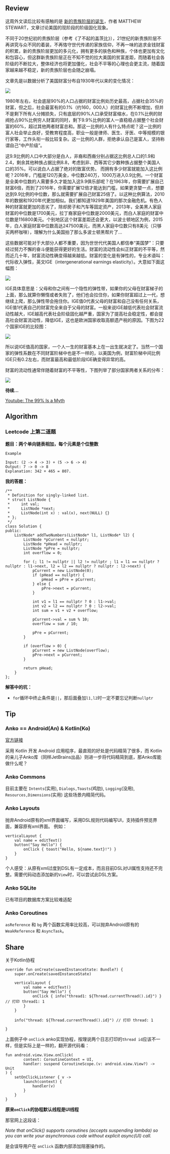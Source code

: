 ## Review ##

这周外文读后比较有感触的是 [新的贵族阶层的诞生](https://www.theatlantic.com/magazine/archive/2018/06/the-birth-of-a-new-american-aristocracy/559130/)，作者 MATTHEW STEWART，文章讨论美国的现阶段的阶级固化现象。

不同于20世纪初的贵族阶层（参考《了不起的盖茨比》），21世纪的新贵族阶层不再讲究与众不同的着装，不再恪守世代传递的家族信仰，不再一味的追求金钱财富的积累，新的贵族阶层更加的多元化，拥有更多的肤色和种族，个体也更加有文化和包容心，但这群新贵族阶层正在不知不觉的拉大美国的贫富差距，而随着社会各阶级的不断拉大，整体经济也将更加僵化，社会不平等的心理也会更主流，随着国家越来越不稳定，新的贵族阶层也会随之崩塌。

文章先是以数据分析了美国财富分布自1930年代以来的变化情况：

![](threeclasses.png)

1980年左右，社会底层90%的人口占据的财富比例处历史最高，占据社会35%的财富，但之后，社会最富有的0.1%（约160，000人）的财富比例不断增加，但并不是剩下所有人分摊损失，只有底层的90%人口承受财富缩水，在0.1%比例的财阀抢占90%比例穷人财富的同时，剩下9.9%比例的富人一直稳稳占据整个社会财富的60%，超过其他两者财富总和。那这一比例的人有什么特点呢？这一比例的富人社会举止良好，受教育程度高，职业一般是律师、医生、牙医、中等规模的银行家等，工作头衔一般比较复杂。这一比例的人群，拒绝承认自己是富人，坚持称谓自己“中产阶级”。

这9.9比例的人口中大部分是白人，非裔和西裔分别占据这比例总人口的1.9和2.4，剩余其他种族占据比例8.8，考虑到非、西等其它少数种族占据整个美国人口的35%。可以说白人占据了绝对的致富优势。
而拥有多少财富就能加入这比例呢？2016年，门槛是120万美金，中位数240万，1000万进入0.9比例。一个财富是全美中位数的人需要多久才能加入这9.9俱乐部呢？在1963年，你需要扩展自己财富6倍，而到了2016年，你需要扩展12倍才能达到门槛，如果更贪婪一点，想要达到9.9比例的中位数，那么就需要扩展自己财富25倍了。以这种比例算法，2010年的数据和1920年代更加相似。我们都知道1929年美国的那次金融危机。有色人种的财富就更加的恶劣了，除却房子和汽车等固定资产，2013年，全美黑人家庭财富的中位数是1700美元，拉丁裔家庭中位数是2000美元，而白人家庭的财富中位数是116800美元。个别地区这个财富差距还会更大，以波士顿地区为例，2015年，白人家庭财富中位数高达247500美元，而黑人家庭中位数只有8美元（只够买两杯咖啡），理解为什么美国拍了那么多波士顿黑帮片了...

这些数据可能对于大部分人都不重要，因为世世代代美国人都信奉“美国梦”：只要经过努力不懈的奋斗便能获得更好的生活。财富的流动性会纠正财富的不平等，然而近几十年，财富流动性确变得越来越低。财富的变化是有弹性的，专业术语叫：代际收入弹性，英文IGE（intergenerational earnings elasticity）。大意如下面这幅图：

![](startingline.jpg)

IGE具体意思是：父母和你之间有一个隐性的弹性带，如果你的父母在财富梯子的上面，那么就算你懒惰或者失败了，他们也会拉住你，如果你财富超过上一代，想继续上爬，那么弹性带会拖住你。IGE值0代表父母的财富和自己没有任何关系，IGE值1代表自己的财富完全来自于父母的财富。一般来说IGE越低代表社会财富流动性越大，IGE越高代表社会阶级固化越严重，国家为了提高社会稳定性，都会提高社会财富流动性，降低IGE，这也是欧洲国家收取高额遗产税的原因。下图为22个国家IGE的比较图：

![](IGE.jpg)

所以说IGE值高的国家，一个人一生的财富基本上在一出生就决定了。当然一个国家的弹性系数在不同财富阶梯中也是不一样的，以美国为例，财富阶梯中间比例IGE只有0.2左右，而财富最高和最低阶段IGE确变得异常的高。

财富的流动性通常伴随着财富的不平等性，下图列举了部分国家两者关系的分布：

![](income_mobility_inequiality.png)

**待续...**

[Youtube: The 99% Is a Myth](https://www.youtube.com/watch?v=hb28kAavh0M)

## Algorithm ##

### Leetcode 上第二道题 ###
**题目：两个单向链表相加，每个元素是个位整数**

	Example
	
	Input: (2 -> 4 -> 3) + (5 -> 6 -> 4)
	Output: 7 -> 0 -> 8
	Explanation: 342 + 465 = 807.

**我的答题：**
	
	/**
	 * Definition for singly-linked list.
	 * struct ListNode {
	 *     int val;
	 *     ListNode *next;
	 *     ListNode(int x) : val(x), next(NULL) {}
	 * };
	 */
	class Solution {
	public:
	    ListNode* addTwoNumbers(ListNode* l1, ListNode* l2) {
	        ListNode *pCurrent = nullptr;
	        ListNode *pHead = nullptr;
	        ListNode *pPre = nullptr;
	        int overflow = 0;
	        
	        for (; l1 != nullptr || l2 != nullptr ; l1 = l1 == nullptr ? nullptr : l1->next, l2 = l2 == nullptr ? nullptr : l2->next) {
	            pCurrent = new ListNode(0);
	            if (pHead == nullptr) {
	                pHead = pPre = pCurrent;
	            } else {
	                pPre->next = pCurrent;
	            }
	            
	            int v1 = l1 == nullptr ? 0 : l1->val;
	            int v2 = l2 == nullptr ? 0 : l2->val;
	            int sum = v1 + v2 + overflow;
	            
	            pCurrent->val = sum % 10;
	            overflow = sum / 10;
	            
	            pPre = pCurrent;
	        }
	        
	        if (overflow > 0) {
	            pCurrent = new ListNode(overflow);
	            pPre->next = pCurrent;
	        }
	        
	        return pHead;
	    }
	};

**解答中的坑：**

* `for`循环中终止条件是`||`，那后面叠加`l1,l2`时一定不要忘记判断`nullptr`

## Tip ##

### Anko == Android(An) & Kotlin(Ko) ###

[官方链接](https://github.com/Kotlin/anko)

采用 Kotlin 开发 Android 应用程序，最直观的好处是代码精简了很多，而 Kotlin的亲儿子Anko库（同样JetBrains出品）则进一步将代码精简到底，那Anko库能做什么呢？

### Anko Commons ###

目前主要在 `Intents`(实用), `Dialogs,Toasts`(鸡肋), `Logging`(没用), `Resources,Dimensions`(实用) 这些场景内精简代码。

### Anko Layouts ###

抛弃Android原有的xml界面编写，采用DSL规则代码编写UI，支持插件预览界面，兼容原有xml界面。
例如：

	verticalLayout {
	    val name = editText()
	    button("Say Hello") {
	        onClick { toast("Hello, ${name.text}!") }
	    }
	}

个人感受：从原有xml过度到DSL有一定成本，而且目前DSL对UI属性支持还不完整。需要代码动态添加新的`View`时，可以尝试此DSL方案。

### Anko SQLite ###

已有项目的数据库方案比较难适配

### Anko Coroutines ###

`asReference` 和 `bg` 两个函数实用率比较高，可以抛弃Android原有的 `WeakReference` 和 `AsyncTask`。

## Share ##

关于Kotlin协程

    override fun onCreate(savedInstanceState: Bundle?) {
		super.onCreate(savedInstanceState)
		
		verticalLayout {
            val name = editText()
            button("Say Hello") {
                onClick { info("thread1: ${Thread.currentThread().id}") } // 打印 thread1: 1
            }
        }

        info("thread: ${Thread.currentThread().id}") // 打印 thread: 1

    }
    
上面例子中 `onClick` anko实现协程，按理说两个日志打印的`thread id`应该不一样，但是实际上是一样的，翻开源代码看：
	
	fun android.view.View.onClick(
	        context: CoroutineContext = UI,
	        handler: suspend CoroutineScope.(v: android.view.View?) -> Unit
	) {
	    setOnClickListener { v ->
	        launch(context) {
	            handler(v)
	        }
	    }
	}
	
**原来`onClick`的协程默认线程是UI线程**

那官网上这段话：

*Note that onClick() supports coroutines (accepts suspending lambda) so you can write your asynchronous code without explicit async(UI) call.*

是会误导用户在 `onClick` 函数内部添加阻塞操作的。